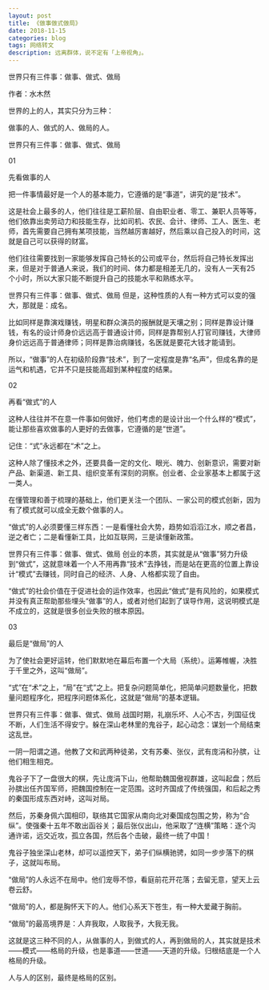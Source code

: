 ```yaml
---
layout: post
title: 《做事做式做局》
date: 2018-11-15
categories: blog
tags: 网络转文
description: 远离群体，说不定有「上帝视角」。
---
```

世界只有三件事：做事、做式、做局

作者：水木然

世界的上的人，其实只分为三种：

做事的人、做式的人、做局的人。

世界只有三件事：做事、做式、做局

01

先看做事的人

把一件事情最好是一个人的基本能力，它遵循的是“事道”，讲究的是“技术”。

这是社会上最多的人，他们往往是工薪阶层、自由职业者、零工、兼职人员等等，他们依靠出卖劳动力和技能生存，比如司机、农民、会计、律师、工人、医生、老师，首先需要自己拥有某项技能，当然越厉害越好，然后乘以自己投入的时间，这就是自己可以获得的财富。  

他们往往需要找到一家能够发挥自己特长的公司或平台，然后将自己特长发挥出来，但是对于普通人来说，我们的时间、体力都是相差无几的，没有人一天有25个小时，所以大家只能不断提升自己的技能水平和熟练水平。

世界只有三件事：做事、做式、做局
但是，这种性质的人有一种方式可以变的强大，那就是：成名。

比如同样是靠演戏赚钱，明星和群众演员的报酬就是天壤之别；同样是靠设计赚钱，有名的设计师身价远远高于普通设计师，同样是靠帮别人打官司赚钱，大律师身价远远高于普通律师；同样是靠治病赚钱，名医就是要花大钱才能请到。

所以，“做事”的人在初级阶段靠“技术”，到了一定程度是靠“名声”，但成名靠的是运气和机遇，它并不只是技能高超到某种程度的结果。

02

再看“做式”的人

这种人往往并不在意一件事如何做好，他们考虑的是设计出一个什么样的“模式”，能让那些喜欢做事的人更好的去做事，它遵循的是“世道”。

记住：“式”永远都在“术”之上。

这种人除了懂技术之外，还要具备一定的文化、眼光、魄力、创新意识，需要对新产品、新渠道、新工具、组织变革有深刻的洞察。创业者、企业家基本上都属于这一类人。

在懂管理和善于梳理的基础上，他们更关注一个团队、一家公司的模式创新，因为有了模式就可以成全无数个做事的人。

“做式”的人必须要懂三样东西：一是看懂社会大势，趋势如滔滔江水，顺之者昌，逆之者亡；二是看懂新工具，比如互联网，三是读懂新政策。

世界只有三件事：做事、做式、做局
创业的本质，其实就是从“做事”努力升级到“做式”，这就意味着一个人不用再靠“技术”去挣钱，而是站在更高的位置上靠设计“模式”去赚钱，同时自己的经济、人身、人格都实现了自由。

“做式”的社会价值在于促进社会的运作效率，也因此“做式”是有风险的，如果模式并没有真正帮助那些埋头“做事”的人，或者对他们起到了误导作用，这说明模式是不成立的，这就是很多创业失败的根本原因。

03

最后是“做局”的人

为了使社会更好运转，他们默默地在幕后布置一个大局（系统）。运筹帷幄，决胜于千里之外，这叫“做局”。

“式”在“术”之上，“局”在“式”之上。把复杂问题简单化，把简单问题数量化，把数量问题程序化，把程序问题体系化，这就是“做局”的基本逻辑。

世界只有三件事：做事、做式、做局
战国时期，礼崩乐坏、人心不古，列国征伐不断，人们生活不得安宁。躲在深山老林里的鬼谷子，起心动念：谋划一个局结束这乱世。

一阴一阳谓之道。他教了文和武两种徒弟，文有苏秦、张仪，武有庞涓和孙膑，让他们相生相克。

鬼谷子下了一盘很大的棋，先让庞涓下山，他帮助魏国傲视群雄，这叫起盘；然后孙膑出任齐国军师，把魏国控制在一定范围。这时齐国成了传统强国，和后起之秀的秦国形成东西对峙，这叫对局。

然后，苏秦身佩六国相印，联络其它国家从南向北对秦国成包围之势，称为“合纵”。使强秦十五年不敢出函谷关；最后张仪出山，他采取了“连横”策略：逐个沟通许诺，远交近攻，孤立各国，然后各个击破，最终一统了中国！

鬼谷子独坐深山老林，却可以遥控天下，弟子们纵横驰骋，如同一步步落下的棋子，这就叫布局。

“做局”的人永远不在局中。他们宠辱不惊，看庭前花开花落；去留无意，望天上云卷云舒。

“做局”的人，都是胸怀天下的人。他们心系天下苍生，有一种大爱藏于胸前。

“做局”的最高境界是：人弃我取，人取我予，大我无我。

这就是这三种不同的人，从做事的人，到做式的人，再到做局的人，其实就是技术——模式——格局的升级，也是事道——世道——天道的升级。归根结底是一个人格局的升级。

人与人的区别，最终是格局的区别。

